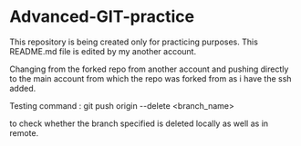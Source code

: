 # Advanced-GIT-practice

This repository is being created only for practicing purposes. This README.md file is edited by my another account. 


Changing from the forked repo from another account and pushing directly to the main account from which the repo was forked from 
as i have the ssh added.

Testing command : git push origin --delete <branch_name>

to check whether the branch specified is deleted locally as well as in remote.

